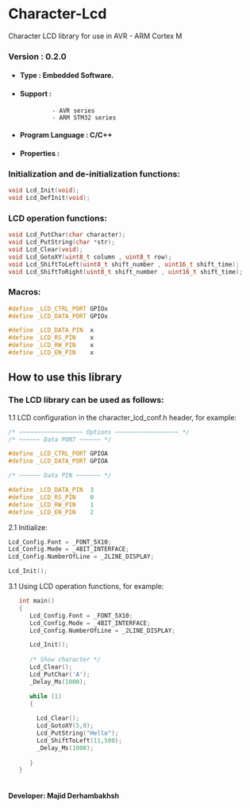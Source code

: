 # Character-Lcd
Character LCD library for use in AVR - ARM Cortex M

### Version : 0.2.0

- #### Type : Embedded Software.

- #### Support :  
               - AVR series  
               - ARM STM32 series  

- #### Program Language : C/C++

- #### Properties :

### Initialization and de-initialization functions:
```c++
void Lcd_Init(void);
void Lcd_DefInit(void);
``` 

### LCD operation functions:
```c++
void Lcd_PutChar(char character);
void Lcd_PutString(char *str);
void Lcd_Clear(void);
void Lcd_GotoXY(uint8_t column , uint8_t row);
void Lcd_ShiftToLeft(uint8_t shift_number , uint16_t shift_time);
void Lcd_ShiftToRight(uint8_t shift_number , uint16_t shift_time);
``` 

### Macros:
```c++
#define _LCD_CTRL_PORT GPIOx
#define _LCD_DATA_PORT GPIOx

#define _LCD_DATA_PIN  x
#define _LCD_RS_PIN    x
#define _LCD_RW_PIN    x
#define _LCD_EN_PIN    x
``` 

## How to use this library

### The LCD library can be used as follows:
1.1  LCD configuration in the character_lcd_conf.h header, for example:  
         
```c++
/* ~~~~~~~~~~~~~~~~~~ Options ~~~~~~~~~~~~~~~~~~ */
/* ~~~~~~ Data PORT ~~~~~~ */

#define _LCD_CTRL_PORT GPIOA
#define _LCD_DATA_PORT GPIOA

/* ~~~~~~ Data PIN ~~~~~~~ */

#define _LCD_DATA_PIN  3
#define _LCD_RS_PIN    0
#define _LCD_RW_PIN    1
#define _LCD_EN_PIN    2
```  
      
2.1  Initialize:  
        
```c++
Lcd_Config.Font = _FONT_5X10;
Lcd_Config.Mode = _4BIT_INTERFACE;
Lcd_Config.NumberOfLine = _2LINE_DISPLAY;

Lcd_Init();
```  
      
3.1  Using LCD operation functions, for example:  
```c++
   int main()
   {
      Lcd_Config.Font = _FONT_5X10;
      Lcd_Config.Mode = _4BIT_INTERFACE;
      Lcd_Config.NumberOfLine = _2LINE_DISPLAY;

      Lcd_Init();
      
      /* Show character */
      Lcd_Clear();
      Lcd_PutChar('A');
      _Delay_Ms(1000);

      while (1)
      {
        
        Lcd_Clear();
        Lcd_GotoXY(5,0);
        Lcd_PutString("Hello");
        Lcd_ShiftToLeft(11,500);
        _Delay_Ms(1000);
        
      }
   }
       
```

#### Developer: Majid Derhambakhsh

